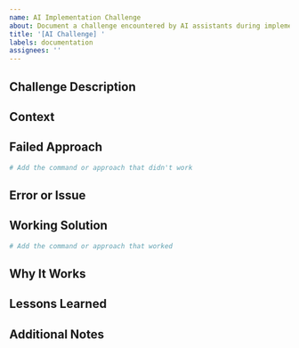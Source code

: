 ```yaml
---
name: AI Implementation Challenge
about: Document a challenge encountered by AI assistants during implementation
title: '[AI Challenge] '
labels: documentation
assignees: ''
---
```


## Challenge Description

<!-- Describe the challenge encountered by the AI assistant -->

## Context

<!-- What was the AI assistant trying to accomplish? -->

## Failed Approach

```bash
# Add the command or approach that didn't work
```

## Error or Issue

<!-- What error or issue occurred? -->

## Working Solution

```bash
# Add the command or approach that worked
```

## Why It Works

<!-- Explain why the solution works -->

## Lessons Learned

<!-- What lessons can be learned from this challenge? -->

## Additional Notes

<!-- Any additional information that might be helpful -->

